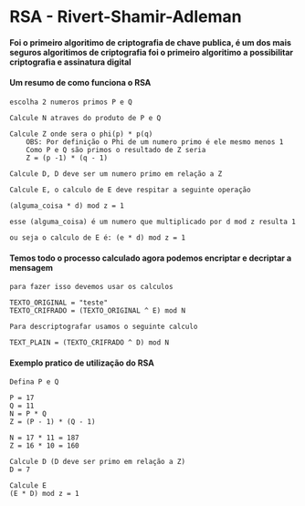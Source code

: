 # RSA - Rivert-Shamir-Adleman

#### Foi o primeiro algoritimo de criptografia de chave publica, é um dos mais seguros algoritimos de criptografia foi o primeiro algoritimo a possibilitar criptografia e assinatura digital

#### Um resumo de como funciona o RSA
    escolha 2 numeros primos P e Q

    Calcule N atraves do produto de P e Q

    Calcule Z onde sera o phi(p) * p(q)
        OBS: Por definição o Phi de um numero primo é ele mesmo menos 1
        Como P e Q são primos o resultado de Z seria
        Z = (p -1) * (q - 1)

    Calcule D, D deve ser um numero primo em relação a Z

    Calcule E, o calculo de E deve respitar a seguinte operação

    (alguma_coisa * d) mod z = 1
    
    esse (alguma_coisa) é um numero que multiplicado por d mod z resulta 1

    ou seja o calculo de E é: (e * d) mod z = 1


#### Temos todo o processo calculado agora podemos encriptar e decriptar a mensagem
    para fazer isso devemos usar os calculos

    TEXTO_ORIGINAL = "teste"
    TEXTO_CRIFRADO = (TEXTO_ORIGINAL ^ E) mod N

    Para descriptografar usamos o seguinte calculo

    TEXT_PLAIN = (TEXTO_CRIFRADO ^ D) mod N

#### Exemplo pratico de utilização do RSA
    Defina P e Q

    P = 17
    Q = 11
    N = P * Q
    Z = (P - 1) * (Q - 1)

    N = 17 * 11 = 187
    Z = 16 * 10 = 160

    Calcule D (D deve ser primo em relação a Z)
    D = 7

    Calcule E
    (E * D) mod z = 1

